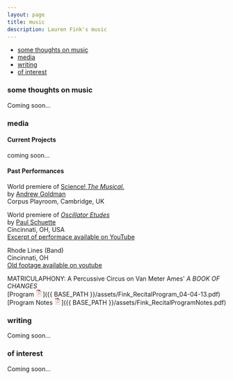 ```yaml
---
layout: page
title: music
description: Lauren Fink's music
---
```


<div class="navbar">
    <div class="navbar-inner">
        <ul class="nav">
            <li><a href="#philosophy">some thoughts on music</a></li>
            <li><a href="#audio">media</a></li>
            <li><a href="#writing">writing</a></li>
            <li><a href="#others">of interest</a></li>
        </ul>
    </div>
</div>


### <a name="philosophy"></a>some thoughts on music
Coming soon...

### <a name="audio"></a>media

#### Current Projects
coming soon...

#### Past Performances 

World premiere of [Science! *The Musical.*](http://www.mus.cam.ac.uk/news/feature-pieces/science-the-musical)  
by [Andrew Goldman](http://heymancenter.org/people/andrew-goldman/)  
Corpus Playroom, Cambridge, UK


World premiere of [*Oscillator Etudes*](http://www.paulschuette.com/music/)  
by [Paul Schuette](http://www.paulschuette.com/)  
Cincinnati, OH, USA  
[Excerpt of performace available on YouTube](https://www.youtube.com/watch?v=inZUFKHSn1o)


Rhode Lines (Band)  
Cincinnati, OH  
[Old footage available on youtube](https://www.youtube.com/watch?v=zS67TM2L1KE)  

MATRICULAPHONY: A Percussive Circus on Van Meter Ames' *A BOOK OF CHANGES*  
[Program ![Program as pdf](icons16/pdf-icon.png)]({{ BASE_PATH }}/assets/Fink_RecitalProgram_04-04-13.pdf)   
[Program Notes ![Notes as pdf](icons16/pdf-icon.png)]({{ BASE_PATH }}/assets/Fink_RecitalProgramNotes.pdf) 

### <a name="writing"></a>writing
Coming soon...

### <a name="others"></a>of interest
Coming soon...
